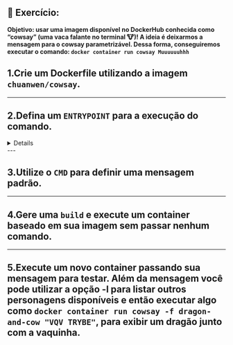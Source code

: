 ## 🚀 Exercício:

**Objetivo: usar uma imagem disponível no DockerHub conhecida como “cowsay” (uma vaca falante no terminal 🐮)!
          A ideia é deixarmos a mensagem para o cowsay parametrizável. Dessa forma, conseguiremos executar o comando: `docker container run cowsay Muuuuuuhhh`**

## 1.Crie um Dockerfile utilizando a imagem `chuanwen/cowsay`.

---

## 2.Defina um `ENTRYPOINT` para a execução do comando.
<details>
  *Observe que o executável `cowsay` está no diretório `/usr/games/`*
  *Lembre-se que com ele, diferente do `CMD`, o comando não poderá ser sobrescrito com o `docker run`, porém conseguiremos passar parâmetros ao binário e exploraremos esse recurso para poder passar a mensagem.*
</details>
---

## 3.Utilize o `CMD` para definir uma mensagem padrão.

---

## 4.Gere uma `build` e execute um container baseado em sua imagem sem passar nenhum comando.

---

## 5.Execute um novo container passando sua mensagem para testar. Além da mensagem você pode utilizar a opção -l para listar outros personagens disponíveis e então executar algo como `docker container run cowsay -f dragon-and-cow "VQV TRYBE"`, para exibir um dragão junto com a vaquinha.

